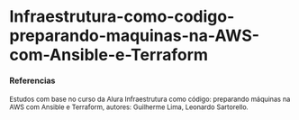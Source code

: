 # Infraestrutura-como-codigo-preparando-maquinas-na-AWS-com-Ansible-e-Terraform


<h4>Referencias</h4>
<p><sub>Estudos com base no curso da Alura <emph>Infraestrutura como código: preparando máquinas na AWS com Ansible e Terraform, autores: Guilherme Lima, Leonardo Sartorello.</emph></sub></p>
